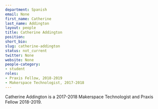 ```yaml
---
department: Spanish
email: None
first_name: Catherine
last_name: Addington
layout: people
title: Catherine Addington
position:
short_bio:
slug: catherine-addington
status: not_current
twitter: None
website: None
people-category:
- student
roles:
- Praxis Fellow, 2018-2019
- Makerspace Technologist, 2017-2018
---
```

Catherine Addington is a 2017-2018 Makerspace Technologist and Praxis Fellow 2018-2019.
